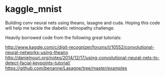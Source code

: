 # kaggle_mnist
Building conv neural nets using theano, lasagne and cuda. Hoping this code will help me tackle the diabetic retinopathy challenge.

Heavily borrowed code from the following great tutorials:

http://www.kaggle.com/c/digit-recognizer/forums/t/10552/convolutional-neural-networks-using-theano
http://danielnouri.org/notes/2014/12/17/using-convolutional-neural-nets-to-detect-facial-keypoints-tutorial/
https://github.com/benanne/Lasagne/tree/master/examples


